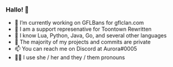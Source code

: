### Hallo! 👋

- 🔭 I’m currently working on GFLBans for gflclan.com
- 🥧 I am a support represenative for Toontown Rewritten
- 🐞 I know Lua, Python, Java, Go, and several other languages
- 🤫 The majority of my projects and commits are private
- 📫 You can reach me on Discord at Aurora#0005
- 🏳️‍⚧️ I use she / her and they / them pronouns
